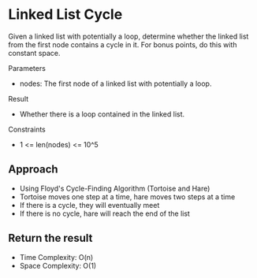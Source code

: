 # Linked List Cycle

Given a linked list with potentially a loop, determine whether the linked list from the first node contains a cycle in it. For bonus points, do this with constant space.

Parameters
- nodes: The first node of a linked list with potentially a loop.
  
Result
- Whether there is a loop contained in the linked list.

Constraints
- 1 <= len(nodes) <= 10^5

## Approach
- Using Floyd's Cycle-Finding Algorithm (Tortoise and Hare)
- Tortoise moves one step at a time, hare moves two steps at a time
- If there is a cycle, they will eventually meet
- If there is no cycle, hare will reach the end of the list
## Return the result
- Time Complexity: O(n)
- Space Complexity: O(1)